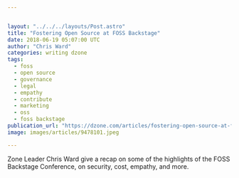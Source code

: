 ```yaml
---


layout: "../../../layouts/Post.astro"
title: "Fostering Open Source at FOSS Backstage"
date: 2018-06-19 05:07:00 UTC
author: "Chris Ward"
categories: writing dzone
tags:
  - foss
  - open source
  - governance
  - legal
  - empathy
  - contribute
  - marketing
  - oss
  - foss backstage
publication_url: "https://dzone.com/articles/fostering-open-source-at-foss-backstage"
image: images/articles/9478101.jpeg

---
```

Zone Leader Chris Ward give a recap on some of the highlights of the FOSS Backstage Conference, on security, cost, empathy, and more.

